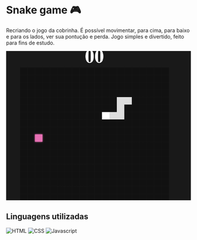 # Snake game :video_game:

Recriando o jogo da cobrinha.
É possível movimentar, para cima, para baixo e para os lados, ver sua pontução e perda.
Jogo simples e divertido, feito para fins de estudo.

<img src="./assets/img/snake.png">

## Linguagens utilizadas

![HTML](https://img.shields.io/badge/HTML-282C34?logo=html5)
![CSS](https://img.shields.io/badge/CSS-282C34?logo=css3&logoColor=1572B6)
![Javascript](https://img.shields.io/badge/Javascript-282C34?style=flat&logo=javascript)
